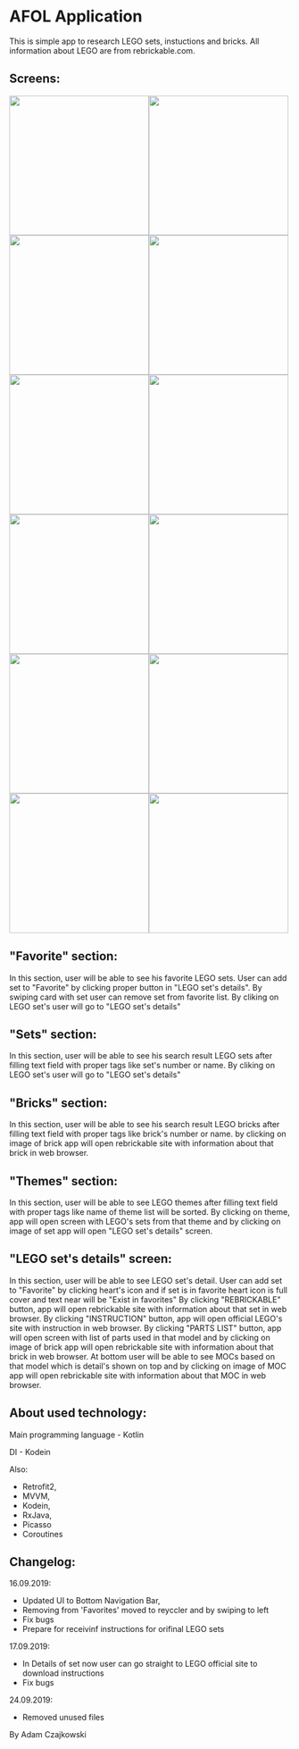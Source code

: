 # AFOL Application

This is simple app to research LEGO sets, instuctions and bricks. All information about LEGO are from rebrickable.com. 

Screens:
---------------------------
<img src="https://i.ibb.co/xDdW6Fw/Screenshot-1569305217.png" width=250><img src="https://i.ibb.co/pjcy52j/Screenshot-1569305288.png" width=250><img src="https://i.ibb.co/tQW4BDZ/Screenshot-1569305303.png" width=250><img src="https://i.ibb.co/ZLy09qf/Screenshot-1569305311.png" width=250><img src="https://i.ibb.co/VC6nNJq/Screenshot-1569305322.png" width=250><img src="https://i.ibb.co/Z8dZZG7/Screenshot-1569305332.png" width=250><img src="https://i.ibb.co/PW9bs5x/Screenshot-1569305358.png" width=250><img src="https://i.ibb.co/QrSSJzQ/Screenshot-1569305363.png" width=250><img src="https://i.ibb.co/LhdbH7j/Screenshot-1569305371.png" width=250><img src="https://i.ibb.co/fMmjMdy/Screenshot-1569305377.png" width=250><img src="https://i.ibb.co/g4J4PZG/Screenshot-1569305419.png" width=250><img src="https://i.ibb.co/f26K5Wp/Screenshot-1569305439.png" width=250>

"Favorite" section:
-----------------------------
In this section, user will be able to see his favorite LEGO sets. User can add set to "Favorite" by clicking proper button in "LEGO set's details".
By swiping card with set user can remove set from favorite list.
By cliking on LEGO set's user will go to "LEGO set's details"

"Sets" section:
------------------------------
In this section, user will be able to see his search result LEGO sets after filling text field with proper tags like set's number or name. 
By cliking on LEGO set's user will go to "LEGO set's details"

"Bricks" section:
-------------------------------
In this section, user will be able to see his search result LEGO bricks after filling text field with proper tags like brick's number or name. 
by clicking on image of brick app will open rebrickable site with information about that brick in web browser.

"Themes" section:
-------------------------------
In this section, user will be able to see LEGO themes after filling text field with proper tags like name of theme list will be sorted. 
By clicking on theme, app will open screen with LEGO's sets from that theme and by clicking on image of set app will open "LEGO set's details" screen. 

"LEGO set's details" screen:
-------------------------------
In this section, user will be able to see LEGO set's detail. User can add set to "Favorite" by clicking heart's icon and if set is in favorite heart icon is full cover and text near will be "Exist in favorites"
By clicking "REBRICKABLE" button, app will open rebrickable site with information about that set in web browser.
By clicking "INSTRUCTION" button, app will open official LEGO's site with instruction in web browser.
By clicking "PARTS LIST" button, app will open screen with list of parts used in that model and by clicking on image of brick app will open rebrickable site with information about that brick in web browser.
At bottom user will be able to see MOCs based on that model which is detail's shown on top and by clicking on image of MOC app will open rebrickable site with information about that MOC in web browser.

About used technology:
-----------------------------
Main programming language - Kotlin

DI - Kodein

Also:
- Retrofit2,
- MVVM,
- Kodein,
- RxJava,
- Picasso
- Coroutines

Changelog: 
--------------------------
16.09.2019: 
 - Updated UI to Bottom Navigation Bar, 
 - Removing from 'Favorites' moved to reyccler and by swiping to left 
 - Fix bugs 
 - Prepare for receivinf instructions for orifinal LEGO sets

17.09.2019:
 - In Details of set now user can go straight to LEGO official site to download instructions
 - Fix bugs
 
 24.09.2019:
 - Removed unused files
 
By Adam Czajkowski
